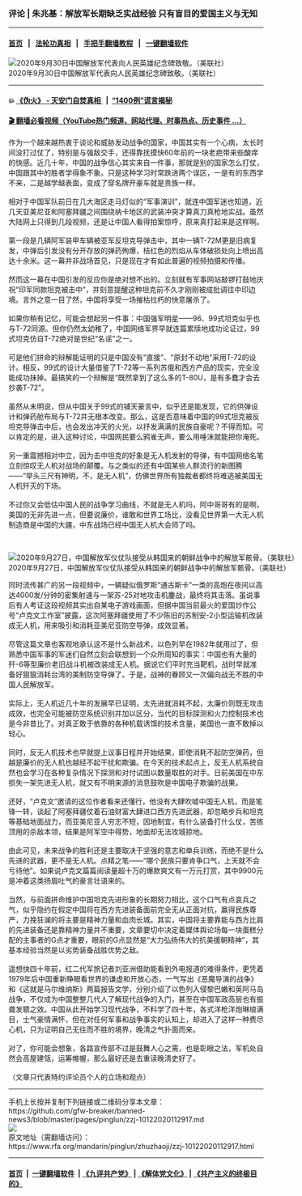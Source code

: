 ### 评论 | 朱兆基：解放军长期缺乏实战经验   只有盲目的爱国主义与无知
------------------------

#### [首页](https://github.com/gfw-breaker/banned-news3/blob/master/README.md) &nbsp;&nbsp;|&nbsp;&nbsp; [法轮功真相](https://github.com/begood0513/basic/blob/master/README.md)  &nbsp;&nbsp;|&nbsp;&nbsp; [手把手翻墙教程](https://github.com/gfw-breaker/guides/wiki)  &nbsp;&nbsp;|&nbsp;&nbsp; [一键翻墙软件](https://github.com/gfw-breaker/nogfw/blob/master/README.md)  



<div id="headerimg">
 <img alt="2020年9月30日中国解放军代表向人民英雄纪念碑致敬。（美联社）" src="https://www.rfa.org/mandarin/pinglun/zhuzhaoji/zzj-10122020112917.html/AP_20274207032574.jpg/@@images/21d3e593-02b0-4287-bac1-7b568dc3eac6.jpeg" title="2020年9月30日中国解放军代表向人民英雄纪念碑致敬。（美联社）"/>
 <div id="headerimgcontents">
  <div id="headerimgcaption">
   <span>
    2020年9月30日中国解放军代表向人民英雄纪念碑致敬。（美联社）
   </span>
   <!-- zoomattribute -->
  </div>
  <!-- headerimgcaption -->
 </div>
 <!-- headerimagecontents -->
</div>

<hr/>


#### 💥 [《伪火》 - 天安门自焚真相 ](http://158.247.195.190:10000/videos/blog/weihuo.html)&nbsp; |&nbsp; [“1400例”谎言揭秘  ](http://158.247.195.190:10000/videos/blog/jiexi1400.html)

#### [ 🎬  翻墙必看视频（YouTube热门频道、网站代理、时事热点、历史事件 ...）](https://github.com/gfw-breaker/links/blob/master/banned.md)

<div id="storytext">
 <div>
  <div class="slot_header">
  </div>
 </div>
 <p>
  作为一个越来越热衷于谈论和威胁发动战争的国家，中国其实有一个心病，太长时间没打过仗了，特别是与强敌交手，还得靠抚摸快60年前的一块老疤带来些酸痒的快感。近几十年，中国的战争信心其实来自一件事，那就是别的国家怎么打仗，中国跟其中的胜者学得象不象。只是这种学习时常跌进两个误区，一是有的东西学不来，二是越学越表面，变成了穿名牌开豪车就是贵族一样。
  <br/>
  <br/>
  相对于中国军队前日在几大海区走马灯似的“军事演训”，就连中国军迷也知道，近几天亚美尼亚和阿塞拜疆之间围绕纳卡地区的武装冲突才算真刀真枪地实战。虽然大陆网上只得到几段视频，还是让中国人看得拍案惊呼，原来真打起来是这样啊。
  <br/>
  <br/>
  第一段是几辆阿军装甲车辆被亚军反坦克导弹击中，其中一辆T-72M更是旧病复发，中弹后引发没有分开存放的弹药殉爆，桔红色的烈焰从车体破损处向上喷出高达十余米。这一幕并非战场首见，只是现在才有如此普遍的视频拍摄和传播。
  <br/>
  <br/>
  然而这一幕在中国引发的反应你是绝对想不出的。立刻就有军事网站敲锣打鼓地庆祝“印军同款坦克被击中”，并刻意提醒这种坦克前不久才刚刚被成批调往中印边境。言外之意一目了然，中国将享受一场摧枯拉朽的快意屠杀了。
  <br/>
  <br/>
  如果你稍有记忆，可能会想起另一件事：中国强军明星——96、99式坦克似乎也与T-72同源。但你仍然太幼稚了，中国网络军界早就连篇累牍地成功论证过，99式坦克仿自T-72绝对是世纪“名谣”之一。
  <br/>
  <br/>
  可是他们拼命的辩解能证明的只是中国没有“直接”、“原封不动地”采用T-72的设计。相反，99式的设计大量借鉴了T-72等一系列苏俄和西方产品的现实，完全没能成功抹掉。最搞笑的一个辩解是“既然拿到了这么多的T-80U，是有多蠢才会去抄袭T-72”。
  <br/>
  <br/>
  虽然从未明说，但从中国关于99式的铺天豪言中，似乎还是能发现，它的供弹设计和弹药舱布局与T-72并无根本改变。那么，这是否意味着中国的99式坦克被反坦克导弹击中后，也会发出冲天的火光，以抒发满满的民族自豪呢？不得而知。可以肯定的是，进入这种讨论，中国网民要么鸦雀无声，要么用唾沫就能把你淹死。
  <br/>
  <br/>
  另一重震撼相对中立，因为击中坦克的好象是无人机发射的导弹，有中国网络名笔立刻惊叹无人机对战场的颠覆。与之类似的还有中国某些人群流行的新图腾——“举头三尺有神明，不，是无人机”，仿佛世界所有独裁者都终将难逃被美国无人机歼灭的下场。
  <br/>
  <br/>
  不过你又会低估中国人民的战争学习曲线，不就是无人机吗，阿中哥哥有的是啊，美国的无非先进一点，但要说廉价，谁敢和世界工场比，没看见世界第一大无人机制造商是中国的大疆，中东战场已经中国无人机大会师了吗。
 </p>
 <p>
  <br/>
  <div class="image-inline captioned" style="width:1761px;">
   <div style="width:1761px;">
    <img alt="2020年9月27日，中国解放军仪仗队接受从韩国来的朝鲜战争中的解放军骸骨。（美联社）" src="https://www.rfa.org/mandarin/pinglun/zhuzhaoji/zzj-10122020112917.html/AP_20271200102132.jpg" title="2020年9月27日，中国解放军仪仗队接受从韩国来的朝鲜战争中的解放军骸骨。（美联社）"/>
   </div>
   <div class="image-caption">
    <span style="width:1761px;">
     2020年9月27日，中国解放军仪仗队接受从韩国来的朝鲜战争中的解放军骸骨。（美联社）
    </span>
    <span class="copyright">
    </span>
   </div>
  </div>
 </p>
 <p>
  同时流传甚广的另一段视频中，一辆疑似俄罗斯“通古斯卡”一类的高炮在夜间以高达4000发/分钟的密集射速与一架苏-25对地攻击机鏖战，最终将其击落。虽说事后有人考证这段视频其实出自某电子游戏画面，但据中国当前最火的爱国炒作公号“卢克文工作室”披露，这次阿塞拜疆使用了不少陈旧的苏制安-2小型运输机改装成无人机，用来吸引和消耗亚美尼亚防空导弹，成效显著。
  <br/>
  <br/>
  尽管这篇文章也客观地承认这不是什么新战术，以色列早在1982年就用过了，但熟悉中国军事的军迷们自然立刻会联想到一个众所周知的事实：中国也有大量的歼-6等型廉价老旧战斗机被改装成无人机。据说它们平时充当靶机，战时早就准备好狠狠消耗台湾的美制防空导弹了。于是，战神的眷顾又一次偏向战无不胜的中国人民解放军。
  <br/>
  <br/>
  实际上，无人机近几十年的发展早已证明，太先进就消耗不起，太廉价则既无攻击成效，也完全可能被防空系统识别并加以区分，当代的目标探测和火力控制技术也是今非昔比了。对真正敢于依靠的各种机载诱饵的技术含量，美国也一直不敢掉以轻心。
  <br/>
  <br/>
  同时，反无人机技术也早就提上议事日程并开始结果，即使消耗不起防空弹药，但越是廉价的无人机也越经不起干扰和欺骗。在今天的技术起点上，反无人机系统自然也会学习在各种复杂情况下探测和对付试图以数量取胜的对手。日前美国在中东损失一架先进无人机，就又有不明来源的消息鼓吹是中国电子欺骗的战果。
  <br/>
  <br/>
  还好，“卢克文”邀请的这位作者看来还懂行，他没有大肆吹嘘中国无人机，而是笔锋一转，谈起了阿塞拜疆仗着石油财富大肆进口西方先进武器，却忽略步兵和坦克等基础地面战力，而亚美尼亚人穷志不短，因地制宜，有什么装备打什么仗，苦练顶用的杀敌本领，结果是阿军空中得势，地面却无法攻城掠地。
  <br/>
  <br/>
  由此可见，未来战争的胜利还是主要取决于坚强的意志和单兵训练，而绝不是什么先进的武器，更不是无人机。点精之笔——“哪个民族只要肯争口气，上天就不会亏待他”。如果说卢克文篇篇阅读量超十万的爆款爽文有一万元打赏，其中9900元是冲着这类扬眉吐气的豪言壮语来的。
  <br/>
  <br/>
  当然，与前面拼命维护中国坦克先进形象的长期努力相比，这个口气有点哀兵之气，似乎隐约在假定中国将在西方先进装备面前完全无从正面对抗，赢得民族尊严，力挽狂澜的将主要是精神力量和血肉长城。其实，中国将主要靠能与西方比肩的先进装备还是靠精神力量并不重要，文章要切中决定着媒体舆论场每一块蛋糕分配的主事者的G点才重要，眼前的G点显然是“大力弘扬伟大的抗美援朝精神”，其基本经验当然是以劣势装备战胜优势之敌。
  <br/>
  <br/>
  遥想快四十年前，红二代军旅记者刘亚洲借助能看到外电报道的难得条件，更凭着1979年后中国重新睁眼看世界的谦虚和开放心态，一气写出《恶魔导演的战争》和《这就是马尔维纳斯》两篇报告文学，分别介绍了以色列入侵黎巴嫩和英阿马岛战争，不仅成为中国整整几代人了解现代战争的入门，甚至在中国军政高层也有振聋发聩之效。中国从此开始学习现代战争，不料学了四十年，各式洋枪洋炮琳琅满目，士气豪情满怀，但在对任何军事和战争事实的认知上，却进入了这样一种费尽心机，只为证明自己无往而不胜的境界，晚清之气扑面而来。
  <br/>
  <br/>
  对了，你可能会想象，各路宣传部不过是鼓舞人心之需，也是彰眼之法，军机处自然会高屋建瓴，运筹帷幄，那么最好还是去重读晚清史好了。
  <br/>
  <br/>
  （文章只代表特约评论员个人的立场和观点）
 </p>
</div>

<hr/>
手机上长按并复制下列链接或二维码分享本文章：<br/>
https://github.com/gfw-breaker/banned-news3/blob/master/pages/pinglun/zzj-10122020112917.md <br/>
<a href='https://github.com/gfw-breaker/banned-news3/blob/master/pages/pinglun/zzj-10122020112917.md'><img src='https://github.com/gfw-breaker/banned-news3/blob/master/pages/pinglun/zzj-10122020112917.md.png'/></a> <br/>
原文地址（需翻墙访问）：https://www.rfa.org/mandarin/pinglun/zhuzhaoji/zzj-10122020112917.html


------------------------
#### [首页](https://github.com/gfw-breaker/banned-news3/blob/master/README.md) &nbsp;|&nbsp; [一键翻墙软件](https://github.com/gfw-breaker/nogfw/blob/master/README.md) &nbsp;| [《九评共产党》](https://github.com/gfw-breaker/9ping.md/blob/master/README.md#九评之一评共产党是什么) | [《解体党文化》](https://github.com/gfw-breaker/jtdwh.md/blob/master/README.md) | [《共产主义的终极目的》](https://github.com/gfw-breaker/gczydzjmd.md/blob/master/README.md)


<img src='http://gfw-breaker.win/banned-news3/pages/pinglun/zzj-10122020112917.md' width='0px' height='0px'/>